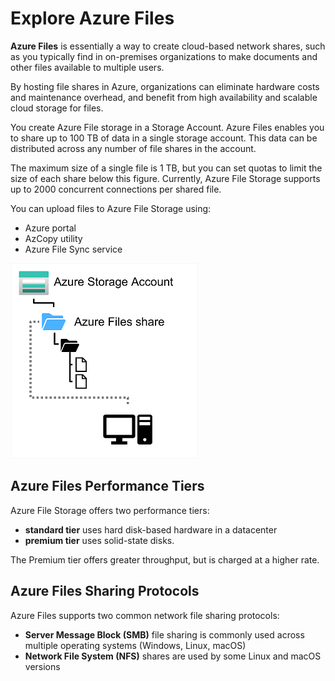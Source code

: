 # Explore Azure Files

**Azure Files** is essentially a way to create cloud-based network shares, such as you typically find in on-premises organizations to make documents and other files available to multiple users. 

By hosting file shares in Azure, organizations can eliminate hardware costs and maintenance overhead, and benefit from high availability and scalable cloud storage for files.

You create Azure File storage in a Storage Account. Azure Files enables you to share up to 100 TB of data in a single storage account. This data can be distributed across any number of file shares in the account. 

The maximum size of a single file is 1 TB, but you can set quotas to limit the size of each share below this figure. Currently, Azure File Storage supports up to 2000 concurrent connections per shared file.

You can upload files to Azure File Storage using:
- Azure portal
- AzCopy utility
- Azure File Sync service

![Azure Files](azure_files.png)

## Azure Files Performance Tiers

Azure File Storage offers two performance tiers:
- **standard tier** uses hard disk-based hardware in a datacenter
- **premium tier** uses solid-state disks. 

The Premium tier offers greater throughput, but is charged at a higher rate.

## Azure Files Sharing Protocols

Azure Files supports two common network file sharing protocols:
- **Server Message Block (SMB)** file sharing is commonly used across multiple operating systems (Windows, Linux, macOS)
- **Network File System (NFS)** shares are used by some Linux and macOS versions